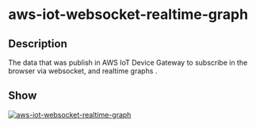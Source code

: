 # aws-iot-websocket-realtime-graph
## Description
The data that was publish in AWS IoT Device Gateway to subscribe in the browser via websocket, and realtime graphs .

## Show
[![aws-iot-websocket-realtime-graph](https://i.ytimg.com/vi/CbwtFvRbL0I/hqdefault.jpg)](https://www.youtube.com/watch?v=CbwtFvRbL0I)
